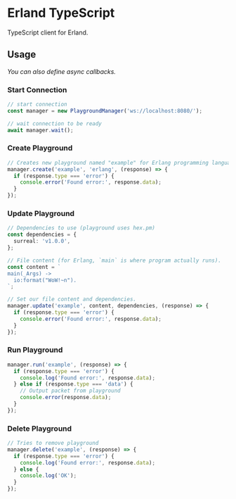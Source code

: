 # Erland TypeScript

TypeScript client for Erland.

## Usage

_You can also define async callbacks._

### Start Connection

```typescript
// start connection
const manager = new PlaygroundManager('ws://localhost:8080/');

// wait connection to be ready
await manager.wait();
```

### Create Playground

```typescript
// Creates new playground named "example" for Erlang programming language. If it gives an error, returns error as string.
manager.create('example', 'erlang', (response) => {
  if (response.type === 'error') {
    console.error('Found error:', response.data);
  }
});
```

### Update Playground

```typescript
// Dependencies to use (playground uses hex.pm)
const dependencies = {
  surreal: 'v1.0.0',
};

// File content (for Erlang, `main` is where program actually runs).
const content = `
main(_Args) ->
  io:format("WoW!~n").
`;

// Set our file content and dependencies.
manager.update('example', content, dependencies, (response) => {
  if (response.type === 'error') {
    console.error('Found error:', response.data);
  }
});
```

### Run Playground

```typescript
manager.run('example', (response) => {
  if (response.type === 'error') {
    console.log('Found error:', response.data);
  } else if (response.type === 'data') {
    // Output packet from playground
    console.error(response.data);
  }
});
```

### Delete Playground

```typescript
// Tries to remove playground
manager.delete('example', (response) => {
  if (response.type === 'error') {
    console.log('Found error:', response.data);
  } else {
    console.log('OK');
  }
});
```
